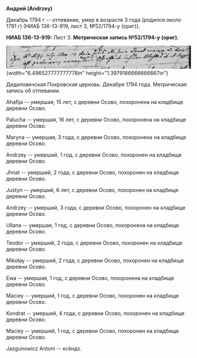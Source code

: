 **Андрей (Andrzey)**

Декабрь 1794 г -- отпевание, умер в возрасте 3 года (родился около 1791
г) (НИАБ 136-13-919, лист 3, №52/1794-у (ориг)).

**НИАБ 136-13-919:** Лист 3. **Метрическая запись №52/1794-у (ориг).**

![](./media/6da4369306bb6389dec0f967bd46ef9547ad859d.png){width="6.496527777777778in"
height="1.3979166666666667in"}

Дедиловичская Покровская церковь. Декабря 1794 года. Метрическая запись
об отпевании.

Ahafija -- умершая, 15 лет, с деревни Осово, похоронена на кладбище
деревни Осово.

Palucha -- умершая, 16 лет, с деревни Осово, похоронена на кладбище
деревни Осово.

Maryna -- умершая, 3 года, с деревни Осово, похоронена на кладбище
деревни Осово.

Andrzey -- умерший, 1 год, с деревни Осово, похоронен на кладбище
деревни Осово.

Jhnat -- умерший, 2 года, с деревни Осово, похоронен на кладбище деревни
Осово.

Justyn -- умерший, 6 лет, с деревни Осово, похоронен на кладбище деревни
Осово.

Andrzey -- умерший, 3 года, с деревни Осово, похоронен на кладбище
деревни Осово.

Ullana -- умершая, 1 год, с деревни Осово, похоронена на кладбище
деревни Осово.

Teodor -- умерший, 2 года, с деревни Осово, похоронен на кладбище
деревни Осово.

Mikołay -- умерший, 2 года, с деревни Осово, похоронен на кладбище
деревни Осово.

Ewa -- умершая, 1 год, с деревни Осово, похоронена на кладбище деревни
Осово.

Maciey -- умерший, 1 год, с деревни Осово, похоронен на кладбище деревни
Осово.

Kondrat -- умерший, 4 года, с деревни Осово, похоронен на кладбище
деревни Осово.

Maciey -- умерший, 1 год, с деревни Осово, похоронен на кладбище деревни
Осово.

Jazgunowicz Antoni -- ксёндз.
